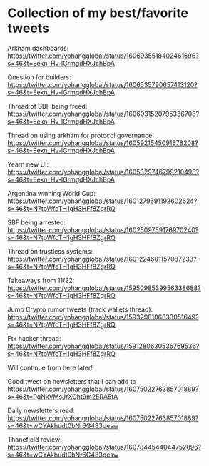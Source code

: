 # Collection of my best/favorite tweets

Arkham dashboards:
https://twitter.com/yohangglobal/status/1606935518402461696?s=46&t=Eekn_Hv-lGrmgdHXJchBpA

Question for builders:
https://twitter.com/yohangglobal/status/1606535790657413120?s=46&t=Eekn_Hv-lGrmgdHXJchBpA

Thread of SBF being freed:
https://twitter.com/yohangglobal/status/1606031520795336708?s=46&t=Eekn_Hv-lGrmgdHXJchBpA

Thread on using arkham for protocol governance:
https://twitter.com/yohangglobal/status/1605921545091678208?s=46&t=Eekn_Hv-lGrmgdHXJchBpA

Yearn new UI:
https://twitter.com/yohangglobal/status/1605329746799210498?s=46&t=Eekn_Hv-lGrmgdHXJchBpA

Argentina winning World Cup:
https://twitter.com/yohangglobal/status/1601279691192602624?s=46&t=N7tpWfoTH1gH3HFf8ZgrRQ

SBF being arrested:
https://twitter.com/yohangglobal/status/1602509759176970240?s=46&t=N7tpWfoTH1gH3HFf8ZgrRQ

Thread on trustless systems:
https://twitter.com/yohangglobal/status/1601224601157087233?s=46&t=N7tpWfoTH1gH3HFf8ZgrRQ

Takeaways from 11/22:
https://twitter.com/yohangglobal/status/1595098539956338688?s=46&t=N7tpWfoTH1gH3HFf8ZgrRQ

Jump Crypto rumor tweets (track wallets thread):
https://twitter.com/yohangglobal/status/1593298106833051649?s=46&t=N7tpWfoTH1gH3HFf8ZgrRQ

Ftx hacker thread:
https://twitter.com/yohangglobal/status/1591280630536769536?s=46&t=N7tpWfoTH1gH3HFf8ZgrRQ

Will continue from here later!

Good tweet on newsletters that I can add to
https://twitter.com/yohangglobal/status/1607502276385701889?s=46&t=PgNkVMsJrXGht9m2ERA5tA

Daily newsletters read:
https://twitter.com/yohangglobal/status/1607502276385701889?s=46&t=wCYAkhudt0bNr6G483pesw

Thanefield review:
https://twitter.com/yohangglobal/status/1607844544044752896?s=46&t=wCYAkhudt0bNr6G483pesw